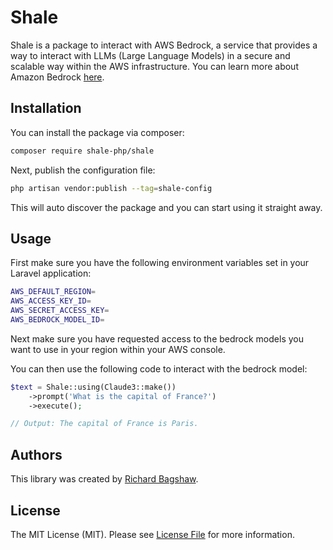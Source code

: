 # Shale

Shale is a package to interact with AWS Bedrock, a service that provides a way to interact with LLMs (Large Language Models) in a secure and scalable way within the AWS infrastructure. You can learn more about Amazon Bedrock [here](https://aws.amazon.com/bedrock/).

## Installation 

You can install the package via composer:

```bash
composer require shale-php/shale
```

Next, publish the configuration file:

```bash
php artisan vendor:publish --tag=shale-config
```

This will auto discover the package and you can start using it straight away.

## Usage

First make sure you have the following environment variables set in your Laravel application:

```bash
AWS_DEFAULT_REGION=
AWS_ACCESS_KEY_ID=
AWS_SECRET_ACCESS_KEY=
AWS_BEDROCK_MODEL_ID=
```

Next make sure you have requested access to the bedrock models you want to use in your region within your AWS console.

You can then use the following code to interact with the bedrock model:

```php
$text = Shale::using(Claude3::make())
    ->prompt('What is the capital of France?')
    ->execute();

// Output: The capital of France is Paris.
```

## Authors

This library was created by [Richard Bagshaw](https://www.richardbagshaw.co.uk).

## License

The MIT License (MIT). Please see [License File](LICENSE) for more information.
